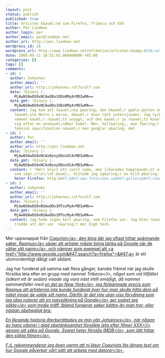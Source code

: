 ```yaml
---
layout: post
status: publish
published: true
title: Artisten k&auml;nd som Firefox, Tribeca och XXX
author: Per Liedman
author_login: per
author_email: per@liedman.net
author_url: http://per.liedman.net
wordpress_id: 26
wordpress_url: http://www.liedman.netreflektion/artisten-k&amp;#228;nd-som-firefox,-tribeca-och-xxx/
date: 2005-05-11 18:31:03.000000000 +02:00
categories: []
tags: []
comments:
- id: 1
  author: Johannes
  author_email: ''
  author_url: http://johannes.ralforolf.com
  date: !binary |-
    MjAwNS0wOS0xNCAwODo1ODo0MyArMDIwMA==
  date_gmt: !binary |-
    MjAwNS0wOS0xNCAwODo1ODo0MyArMDIwMA==
  content: Jag kom att t&auml;nka p&aring; den h&auml;r gamla posten n&auml;r jag
    l&auml;ste Metro i morse, d&auml;r duon Cat5 intervjuades. Jag tyckar att sj&auml;lva
    namnet &auml;r r&auml;tt snyggt, och det &auml;r ju r&auml;tt kooolt att uppkalla
    sig efter en anv&auml;ndbar kabel. Men, hall&aring;, man f&aring;r en och annan
    teknisk specifikation n&auml;r man googlar p&aring; det.
- id: 2
  author: Per
  author_email: ''
  author_url: http://per.liedman.net
  date: !binary |-
    MjAwNS0wOS0xNCAxNzoyODoxOCArMDIwMA==
  date_gmt: !binary |-
    MjAwNS0wOS0xNCAxNzoyODoxOCArMDIwMA==
  content: ! "Helt klart ett coolt namn, men likaledes hoppl&ouml;st ur s&ouml;ksynpunkt,
    som sagt.\r\n\r\nF.&ouml;. hittade jag ig&aring;r en bild p&aring; artisten som
    heter Firefox: http:&#47;&#47;www.fotosidan.se&#47;gallery&#47;viewpic.htm?set=lp&ID=472150"
- id: 3
  author: Johannes
  author_email: ''
  author_url: http://johannes.ralforolf.com
  date: !binary |-
    MjAwNS0wOS0xNSAwODo1MTozMyArMDIwMA==
  date_gmt: !binary |-
    MjAwNS0wOS0xNSAwODo1MTozMyArMDIwMA==
  content: Jag hade ingen koll p&aring; vem Firefox var. Jag blev r&auml;tt f&ouml;rv&aring;nad,
    trodde att det var  n&aring;t mer high tech.
---
```

Mer uppsnappat fr&aring;n <a href="http:&#47;&#47;copyriot.blogspot.com&#47;">Copyriot<&#47;a>, den blog d&auml;r jag oftast hittar sp&auml;nnande saker. <a href="http:&#47;&#47;www.blogger.com&#47;profile&#47;3213372">Rasmus<&#47;a> s&auml;ger att artister m&aring;ste b&ouml;rja <a href="http:&#47;&#47;copyriot.blogspot.com&#47;2005&#47;05&#47;agoogliska-artistnamn.html">t&auml;nka p&aring; Google n&auml;r de v&auml;ljer sitt namn<&#47;a>, och n&auml;mner som exempel att <a href="http:&#47;&#47;www.google.com&#47;search?q=firefox"<&#47;a> &auml;r ett utomordentligt d&aring;ligt valt s&aring;dant.

Jag har funderat p&aring; samma sak flera g&aring;nger, kanske fr&auml;mst n&auml;r jag skulle f&ouml;rs&ouml;ka leta efter en grupp med namnet <i>Tribeca<&#47;i>, n&aring;got som vid tillf&auml;llet (s&auml;kert ett &aring;r sedan) visade sig vara n&auml;st intill om&ouml;jligt, d&aring; namnet sammanfaller med <a href="http:&#47;&#47;www.tribeca.org&#47;default.aspx">en del av New York<&#47;a>; jag f&ouml;rbannade precis som Rasmus att artisterna inte kunde funderat &ouml;ver hur man skulle hitta dem p&aring; n&auml;tet innan de valde sitt namn. D&auml;rf&ouml;r &auml;r det inte utan viss f&ouml;rv&aring;ning som jag idag noterar att en <a href="http:&#47;&#47;www.google.com&#47;search?q=tribeca">naivs&ouml;kning p&aring; Google<&#47;a> ger <a href="http:&#47;&#47;www.labrador.se&#47;artists&#47;tribeca.php3">svaret jag s&ouml;kte<&#47;a> som tredje tr&auml;ff. Ibland fungerar saker b&auml;ttre &auml;n man tror, eller n&auml;stan obehagligt bra.

En liknande historia &aring;terber&auml;ttades av min v&auml;n <a href="http:&#47;&#47;www.algonet.se&#47;~jbjork&#47;">Johannes<&#47;a>, n&auml;r n&aring;gon av hans v&auml;nner i glad obet&auml;nksamhet f&ouml;rs&ouml;kte leta efter filmer <i>XXX<&#47;i> genom att s&ouml;ka p&aring; Google. Svaret heter f&ouml;rst&aring;s <a href="http:&#47;&#47;www.imdb.com">IMDB<&#47;a>, som <a href="http:&#47;&#47;www.imdb.com&#47;title&#47;tt0295701&#47;">l&auml;tt hittar den s&ouml;kta filmen<&#47;a>.

F.&ouml;. rekommenderar jag &auml;ven varmt att ni l&auml;ser Copyriots lite l&auml;ngre text om hur <a href="http:&#47;&#47;copyriot.blogspot.com&#47;2004&#47;07&#47;markeringens-logik-erstter.html">Google p&aring;verkar v&aring;rt s&auml;tt att arbeta med datorer<&#47;a>.
